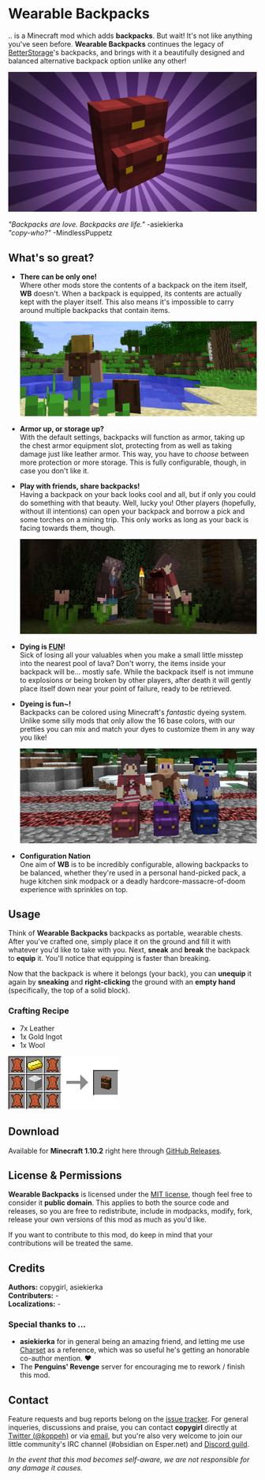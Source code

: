 # Wearable Backpacks

.. is a Minecraft mod which adds **backpacks**. But wait! It's not like anything you've
seen before. **Wearable Backpacks** continues the legacy of [BetterStorage][0]'s
backpacks, and brings with it a beautifully designed and balanced alternative backpack
option unlike any other!

![Backpacks!](docs/header.png)

*"Backpacks are love. Backpacks are life."* -asiekierka  
*"copy-who?"* -MindlessPuppetz  

## What's so great?

- **There can be only one!**  
  Where other mods store the contents of a backpack on the item itself, **WB** doesn't.
  When a backpack is equipped, its contents are actually kept with the player itself.
  This also means it's impossible to carry around multiple backpacks that contain items.
  
  ![](docs/picture_1.png)

- **Armor up, or storage up?**  
  With the default settings, backpacks will function as armor, taking up the chest armor
  equipment slot, protecting from as well as taking damage just like leather armor. This
  way, you have to *choose* between more protection or more storage. This is fully
  configurable, though, in case you don't like it.

- **Play with friends, share backpacks!**  
  Having a backpack on your back looks cool and all, but if only you could do something
  with that beauty. Well, lucky you! Other players (hopefully, without ill intentions)
  can open your backpack and borrow a pick and some torches on a mining trip. This only
  works as long as your back is facing towards them, though.
  
  ![](docs/picture_2.png)

- **Dying is [FUN][1]!**  
  Sick of losing all your valuables when you make a small little misstep into the nearest
  pool of lava? Don't worry, the items inside your backpack will be... mostly safe. While
  the backpack itself is not immune to explosions or being broken by other players, after
  death it will gently place itself down near your point of failure, ready to be
  retrieved.

- **Dyeing is fun~!**  
  Backpacks can be colored using Minecraft's *fantastic* dyeing system. Unlike some silly
  mods that only allow the 16 base colors, with our pretties you can mix and match your
  dyes to customize them in any way you like!
  
  ![](docs/picture_3.png)

- **Configuration Nation**  
  One aim of **WB** is to be incredibly configurable, allowing backpacks to be balanced,
  whether they're used in a personal hand-picked pack, a huge kitchen sink modpack or a
  deadly hardcore-massacre-of-doom experience with sprinkles on top.

## Usage

Think of **Wearable Backpacks** backpacks as portable, wearable chests. After you've
crafted one, simply place it on the ground and fill it with whatever you'd like to take
with you. Next, **sneak** and **break** the backpack to **equip** it. You'll notice that
equipping is faster than breaking.

Now that the backpack is where it belongs (your back), you can **unequip** it again by
**sneaking** and **right-clicking** the ground with an **empty hand** (specifically, the
top of a solid block).

### Crafting Recipe

- 7x Leather
- 1x Gold Ingot
- 1x Wool

![Backpack Recipe](docs/recipe_backpack.png)

## Download

Available for **Minecraft 1.10.2** right here through [GitHub Releases][2].

## License & Permissions

**Wearable Backpacks** is licensed under the [MIT license](LICENSE), though feel free to
consider it **public domain**. This applies to both the source code and releases, so you
are free to redistribute, include in modpacks, modify, fork, release your own versions
of this mod as much as you'd like.

If you want to contribute to this mod, do keep in mind that your contributions will be
treated the same.

## Credits

**Authors:** copygirl, asiekierka  
**Contributers:** -  
**Localizations:** -  

### Special thanks to ...

- **asiekierka** for in general being an amazing friend, and letting me use [Charset][3]
  as a reference, which was so useful he's getting an honorable co-author mention. ❤
- The **Penguins' Revenge** server for encouraging me to rework / finish this mod.

## Contact

Feature requests and bug reports belong on the [issue tracker][4]. For general inqueries,
discussions and praise, you can contact **copygirl** directly at [Twitter (@koppeh)][5]
or via [email][6], but you're also very welcome to join our little community's IRC
channel (#obsidian on Esper.net) and [Discord guild][7].

*In the event that this mod becomes self-aware, we are not responsible for any damage it causes.*


[0]: https://github.com/copygirl/BetterStorage
[1]: http://dwarffortresswiki.org/index.php/DF2014:Fun
[2]: https://github.com/copygirl/WearableBackpacks/releases
[3]: http://charset.asie.pl/
[4]: https://github.com/copygirl/WearableBackpacks/issues
[5]: https://twitter.com/koppeh
[6]: mailto:halfnerd.copygirl@gmail.com
[7]: https://discord.gg/0bNJM8qj0Jiv6BlK
